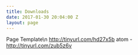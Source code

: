 ```yaml
---
title: Downloads
date: 2017-01-30 20:04:00 Z
layout: page
---
```


Page Template\n <a href="http://tinyurl.com/hd27x5b">http://tinyurl.com/hd27x5b</a>
atom - <a href="http://tinyurl.com/zub5z6v">http://tinyurl.com/zub5z6v</a>